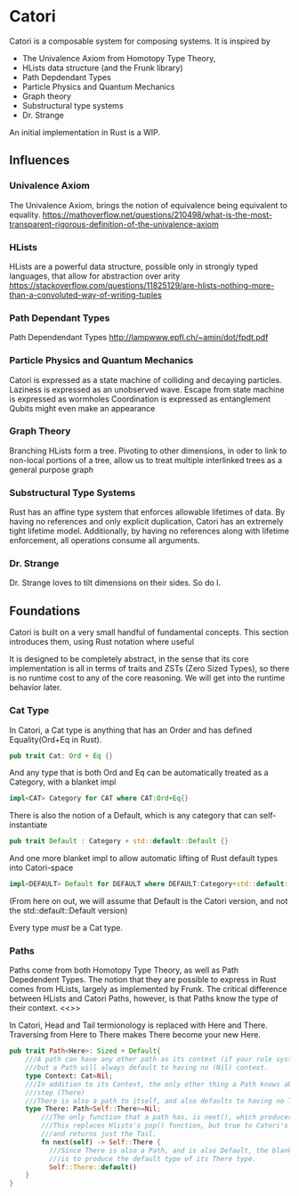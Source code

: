# Catori
Catori is a composable system for composing systems. It is inspired by 
* The Univalence Axiom from Homotopy Type Theory, 
* HLists data structure (and the Frunk library)
* Path Depdendant Types
* Particle Physics and Quantum Mechanics
* Graph theory
* Substructural type systems
* Dr. Strange

An initial implementation in Rust is a WIP.

## Influences

### Univalence Axiom
The Univalence Axiom, brings the notion of equivalence being equivalent to equality. 
https://mathoverflow.net/questions/210498/what-is-the-most-transparent-rigorous-definition-of-the-univalence-axiom

### HLists
HLists are a powerful data structure, possible only in strongly typed languages, that allow for abstraction over arity
https://stackoverflow.com/questions/11825129/are-hlists-nothing-more-than-a-convoluted-way-of-writing-tuples

### Path Dependant Types
Path Dependendant Types 
http://lampwww.epfl.ch/~amin/dot/fpdt.pdf

### Particle Physics and Quantum Mechanics
Catori is expressed as a state machine of colliding and decaying particles. 
Laziness is expressed as an unobserved wave.
Escape from state machine is expressed as wormholes
Coordination is expressed as entanglement
Qubits might even make an appearance

### Graph Theory
Branching HLists form a tree. Pivoting to other dimensions, in oder to link to non-local portions of a tree,
allow us to treat multiple interlinked trees as a general purpose graph

### Substructural Type Systems
Rust has an affine type system that enforces allowable lifetimes of data. By having no references and
only explicit duplication, Catori has an extremely tight lifetime model. Additionally, by having no references
along with lifetime enforcement, all operations consume all arguments.

### Dr. Strange
Dr. Strange loves to tilt dimensions on their sides. So do I.

## Foundations
Catori is built on a very small handful of fundamental concepts. This section introduces them, using Rust notation where useful

It is designed to be completely abstract, in the sense that its core implementation is all in terms of 
traits and ZSTs (Zero Sized Types), so there is no runtime cost to any of the core reasoning.
We will get into the runtime behavior later.

### Cat Type
In Catori, a Cat type is anything that has an Order and has defined Equality(Ord+Eq in Rust).

```rust
pub trait Cat: Ord + Eq {}
```

And any type that is both Ord and Eq can be automatically treated as a Category, with a blanket impl
```rust
impl<CAT> Category for CAT where CAT:Ord+Eq{}
```

There is  also the notion of a Default, which is any category that can self-instantiate
```rust
pub trait Default : Category + std::default::Default {}
```

And one more blanket impl to allow automatic lifting of Rust default types into Catori-space
```rust
impl<DEFAULT> Default for DEFAULT where DEFAULT:Category+std::default::Default{}
```
(From here on out, we will assume that Default is the Catori version, and not the std::default::Default version)

Every type *must* be a Cat type. 

### Paths
Paths come from both Homotopy Type Theory, as well as Path Depedendent Types. 
The notion that they are possible to express in Rust comes from HLists, largely as implemented by Frunk.
The critical difference between HLists and Catori Paths, however, is that Paths know the type of their context.
<<<Elaborate>>>

In Catori, Head and Tail termionology is replaced with Here and There. 
Traversing from Here to There makes There become your new Here.

```rust
pub trait Path<Here>: Sized + Default{
    ///A path can have any other path as its context (if your rule system allows it),
    ///but a Path will always default to having no (Nil) context.
    type Context: Cat=Nil;
    ///In addition to its Context, the only other thing a Path knows about, is its next
    ///step (There)
    ///There is also a path to itself, and also defaults to having no There to traverse to.
    type There: Path<Self::There>=Nil;
        ///The only function that a path has, is next(), which produces the next item in the path
        ///This replaces Hlists's pop() function, but true to Catori's spirit, next destroys the Head
        ///and returns just the Tail.
        fn next(self) -> Self::There {
          ///Since There is also a Path, and is also Default, the blanket implementation for all Paths
          ///is to produce the default type of its There type.
          Self::There::default()
    }
}
```
